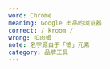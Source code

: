 ```yaml
---
word: Chrome
meaning: Google 出品的浏览器
correct: / kroʊm /
wrong: 扣肉姆
note: 名字源自于「铬」元素
category: 品牌工具
---
```

